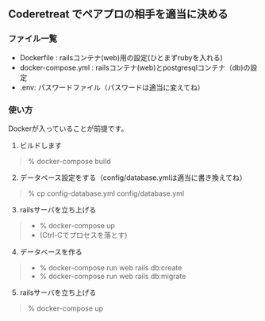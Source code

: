 ## Coderetreat でペアプロの相手を適当に決める

### ファイル一覧
* Dockerfile : railsコンテナ(web)用の設定(ひとまずrubyを入れる)
* docker-compose.yml : railsコンテナ(web)とpostgresqlコンテナ（db)の設定
* .env: パスワードファイル（パスワードは適当に変えてね）

### 使い方
Dockerが入っていることが前提です。

1. ビルドします
> % docker-compose build
2. データベース設定をする（config/database.ymlは適当に書き換えてね）
> % cp config-database.yml config/database.yml
3. railsサーバを立ち上げる
> * % docker-compose up
> * (Ctrl-Cでプロセスを落とす)
4. データベースを作る
> * % docker-compose run web rails db:create
> * % docker-compose run web rails db:migrate
5. railsサーバを立ち上げる
> % docker-compose up
